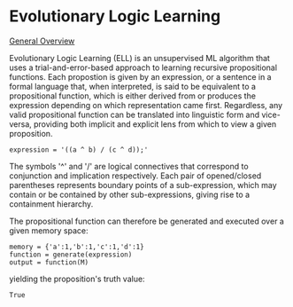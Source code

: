 # Evolutionary Logic Learning

[General Overview](https://signifiedorigins.wordpress.com/2018/06/03/1024/)

Evolutionary Logic Learning (ELL) is an unsupervised ML algorithm that uses a trial-and-error-based approach to learning recursive propositional functions. Each propostion is given by an expression, or a sentence in a formal language that, when interpreted, is said to be equivalent to a propositional function, which is either derived from or produces the expression depending on which representation came first. Regardless, any valid propositional function can be translated into linguistic form and vice-versa, providing both implicit and explicit lens from which to view a given proposition.   

    
    expression = '((a ^ b) / (c ^ d));'
        
  
The symbols '^' and '/' are logical connectives that correspond to conjunction and implication respectively. Each pair of opened/closed parentheses represents boundary points of a sub-expression, which may contain or be contained by other sub-expressions, giving rise to  a containment hierarchy.

The propositional function can therefore be generated and executed over a given memory space:

    memory = {'a':1,'b':1,'c':1,'d':1}
    function = generate(expression)
    output = function(M)
 
yielding the proposition's truth value:
    
    True
